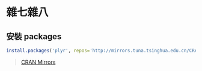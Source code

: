 # 雜七雜八

## 安裝 packages
```R
install.packages('plyr', repos='http://mirrors.tuna.tsinghua.edu.cn/CRAN/')
```

> [CRAN Mirrors](https://cran.r-project.org/mirrors.html)
